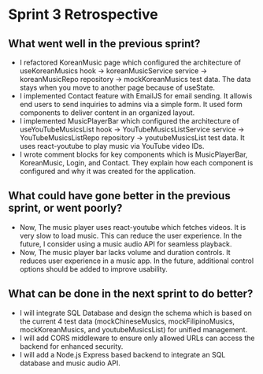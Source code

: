 # Sprint 3 Retrospective

## What went well in the previous sprint?
- I refactored KoreanMusic page which configured the architecture of useKoreanMusics hook -> koreanMusicService service -> koreanMusicRepo repository -> mockKoreanMusics test data. The data stays when you move to another page because of useState.
- I implemented Contact feature with EmailJS for email sending. It allowis end users to send inquiries to admins via a simple form. It used form components to deliver content in an organized layout.
- I implemented MusicPlayerBar which configured the architecture of useYouTubeMusicsList hook -> YouTubeMusicsListService service -> YouTubeMusicsListRepo repository -> youtubeMusicsList test data. It uses react-youtube to play music via YouTube video IDs.
- I wrote comment blocks for key components which is MusicPlayerBar, KoreanMusic, Login, and Contact. They explain how each component is configured and why it was created for the application.

## What could have gone better in the previous sprint, or went poorly?
- Now, The music player uses react-youtube which fetches videos. It is very slow to load music. This can reduce the user experience. In the future, I consider using a music audio API for seamless playback.
- Now, The music player bar lacks volume and duration controls. It reduces user experience in a music app. In the future, additional control options should be added to improve usability.

## What can be done in the next sprint to do better?
- I will integrate SQL Database and design the schema which is based on the current 4 test data (mockChineseMusics, mockFilipinoMusics, mockKoreanMusics, and youtubeMusicsList) for unified management.
- I will add CORS middleware to ensure only allowed URLs can access the backend for enhanced security.
- I will add a Node.js Express based backend to integrate an SQL database and music audio API.
